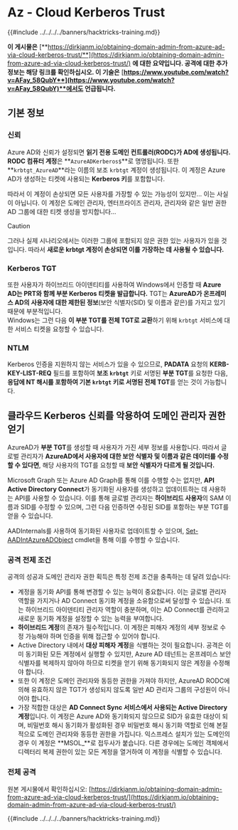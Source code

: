 # Az - Cloud Kerberos Trust

{{#include ../../../../banners/hacktricks-training.md}}

**이 게시물은** [**https://dirkjanm.io/obtaining-domain-admin-from-azure-ad-via-cloud-kerberos-trust/**](https://dirkjanm.io/obtaining-domain-admin-from-azure-ad-via-cloud-kerberos-trust/) **에 대한 요약입니다. 공격에 대한 추가 정보는 해당 링크를 확인하십시오. 이 기술은** [**https://www.youtube.com/watch?v=AFay_58QubY**](https://www.youtube.com/watch?v=AFay_58QubY)**에서도 언급됩니다.**

## 기본 정보

### 신뢰

Azure AD와 신뢰가 설정되면 **읽기 전용 도메인 컨트롤러(RODC)가 AD에 생성됩니다.** **RODC 컴퓨터 계정**은 **`AzureADKerberos$`**로 명명됩니다. 또한 **`krbtgt_AzureAD`**라는 이름의 보조 `krbtgt` 계정이 생성됩니다. 이 계정은 Azure AD가 생성하는 티켓에 사용되는 **Kerberos 키**를 포함합니다.

따라서 이 계정이 손상되면 모든 사용자를 가장할 수 있는 가능성이 있지만... 이는 사실이 아닙니다. 이 계정은 도메인 관리자, 엔터프라이즈 관리자, 관리자와 같은 일반 권한 AD 그룹에 대한 티켓 생성을 방지합니다...

> [!CAUTION]
> 그러나 실제 시나리오에서는 이러한 그룹에 포함되지 않은 권한 있는 사용자가 있을 것입니다. 따라서 **새로운 krbtgt 계정이 손상되면 이를 가장하는 데 사용될 수 있습니다.**

### Kerberos TGT

또한 사용자가 하이브리드 아이덴티티를 사용하여 Windows에서 인증할 때 **Azure AD는 PRT와 함께 부분 Kerberos 티켓을 발급합니다.** TGT는 **AzureAD가 온프레미스 AD의 사용자에 대한 제한된 정보**(보안 식별자(SID) 및 이름과 같은)를 가지고 있기 때문에 부분적입니다.\
Windows는 그런 다음 **이 부분 TGT를 전체 TGT로 교환**하기 위해 `krbtgt` 서비스에 대한 서비스 티켓을 요청할 수 있습니다.

### NTLM

Kerberos 인증을 지원하지 않는 서비스가 있을 수 있으므로, **PADATA** 요청의 **KERB-KEY-LIST-REQ** 필드를 포함하여 **보조 `krbtgt`** 키로 서명된 **부분 TGT**를 요청한 다음, **응답에 NT 해시를 포함하여 기본 `krbtgt` 키로 서명된 전체 TGT**를 얻는 것이 가능합니다.

## 클라우드 Kerberos 신뢰를 악용하여 도메인 관리자 권한 얻기 <a href="#abusing-cloud-kerberos-trust-to-obtain-domain-admin" id="abusing-cloud-kerberos-trust-to-obtain-domain-admin"></a>

AzureAD가 **부분 TGT**를 생성할 때 사용자가 가진 세부 정보를 사용합니다. 따라서 글로벌 관리자가 **AzureAD에서 사용자에 대한 보안 식별자 및 이름과 같은 데이터를 수정할 수 있다면**, 해당 사용자의 TGT를 요청할 때 **보안 식별자가 다르게 될 것입니다.**

Microsoft Graph 또는 Azure AD Graph를 통해 이를 수행할 수는 없지만, **API Active Directory Connect**가 동기화된 사용자를 생성하고 업데이트하는 데 사용하는 API를 사용할 수 있습니다. 이를 통해 글로벌 관리자는 **하이브리드 사용자**의 SAM 이름과 SID를 수정할 수 있으며, 그런 다음 인증하면 수정된 SID를 포함하는 부분 TGT를 얻을 수 있습니다.

AADInternals를 사용하여 동기화된 사용자로 업데이트할 수 있으며, [Set-AADIntAzureADObject](https://aadinternals.com/aadinternals/#set-aadintazureadobject-a) cmdlet을 통해 이를 수행할 수 있습니다.

### 공격 전제 조건 <a href="#attack-prerequisites" id="attack-prerequisites"></a>

공격의 성공과 도메인 관리자 권한 획득은 특정 전제 조건을 충족하는 데 달려 있습니다:

- 계정을 동기화 API를 통해 변경할 수 있는 능력이 중요합니다. 이는 글로벌 관리자 역할을 가지거나 AD Connect 동기화 계정을 소유함으로써 달성할 수 있습니다. 또는 하이브리드 아이덴티티 관리자 역할이 충분하며, 이는 AD Connect를 관리하고 새로운 동기화 계정을 설정할 수 있는 능력을 부여합니다.
- **하이브리드 계정**의 존재가 필수적입니다. 이 계정은 피해자 계정의 세부 정보로 수정 가능해야 하며 인증을 위해 접근할 수 있어야 합니다.
- Active Directory 내에서 **대상 피해자 계정**을 식별하는 것이 필요합니다. 공격은 이미 동기화된 모든 계정에서 실행할 수 있지만, Azure AD 테넌트는 온프레미스 보안 식별자를 복제하지 않아야 하므로 티켓을 얻기 위해 동기화되지 않은 계정을 수정해야 합니다.
- 또한 이 계정은 도메인 관리자와 동등한 권한을 가져야 하지만, AzureAD RODC에 의해 유효하지 않은 TGT가 생성되지 않도록 일반 AD 관리자 그룹의 구성원이 아니어야 합니다.
- 가장 적합한 대상은 **AD Connect Sync 서비스에서 사용되는 Active Directory 계정**입니다. 이 계정은 Azure AD와 동기화되지 않으므로 SID가 유효한 대상이 되며, 비밀번호 해시 동기화가 활성화된 경우 비밀번호 해시 동기화 역할로 인해 본질적으로 도메인 관리자와 동등한 권한을 가집니다. 익스프레스 설치가 있는 도메인의 경우 이 계정은 **MSOL\_**로 접두사가 붙습니다. 다른 경우에는 도메인 객체에서 디렉터리 복제 권한이 있는 모든 계정을 열거하여 이 계정을 식별할 수 있습니다.

### 전체 공격 <a href="#the-full-attack" id="the-full-attack"></a>

원본 게시물에서 확인하십시오: [https://dirkjanm.io/obtaining-domain-admin-from-azure-ad-via-cloud-kerberos-trust/](https://dirkjanm.io/obtaining-domain-admin-from-azure-ad-via-cloud-kerberos-trust/)

{{#include ../../../../banners/hacktricks-training.md}}
